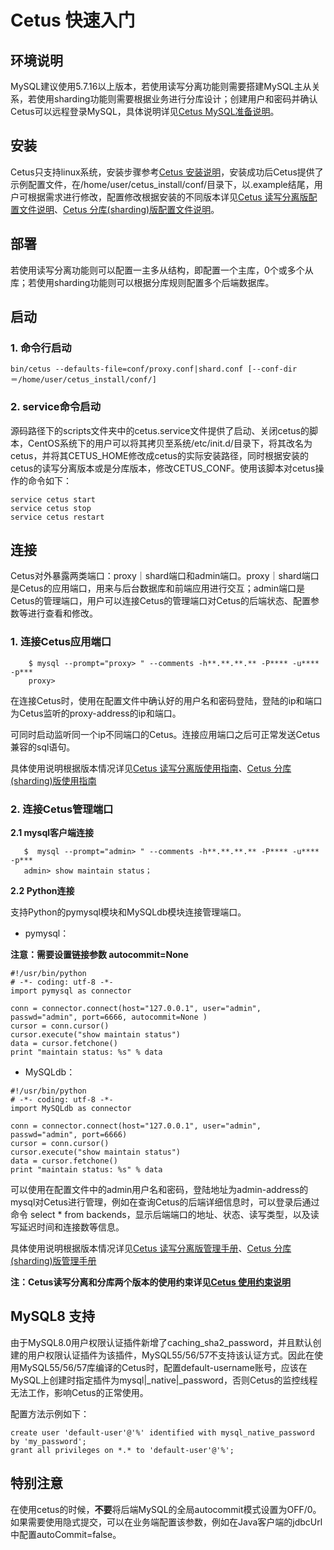 # Cetus 快速入门

## 环境说明

MySQL建议使用5.7.16以上版本，若使用读写分离功能则需要搭建MySQL主从关系，若使用sharding功能则需要根据业务进行分库设计；创建用户和密码并确认Cetus可以远程登录MySQL，具体说明详见[Cetus MySQL准备说明](https://github.com/Lede-Inc/cetus/blob/master/doc/cetus-mysql-prepare.md)。

## 安装

Cetus只支持linux系统，安装步骤参考[Cetus 安装说明](https://github.com/Lede-Inc/cetus/blob/master/doc/cetus-install.md)，安装成功后Cetus提供了示例配置文件，在/home/user/cetus_install/conf/目录下，以.example结尾，用户可根据需求进行修改，配置修改根据安装的不同版本详见[Cetus 读写分离版配置文件说明](https://github.com/Lede-Inc/cetus/blob/master/doc/cetus-rw-profile.md)、[Cetus 分库(sharding)版配置文件说明](https://github.com/Lede-Inc/cetus/blob/master/doc/cetus-shard-profile.md)。

## 部署

若使用读写分离功能则可以配置一主多从结构，即配置一个主库，0个或多个从库；若使用sharding功能则可以根据分库规则配置多个后端数据库。

## 启动

### 1. 命令行启动
```
bin/cetus --defaults-file=conf/proxy.conf|shard.conf [--conf-dir＝/home/user/cetus_install/conf/]
```

### 2. service命令启动

源码路径下的scripts文件夹中的cetus.service文件提供了启动、关闭cetus的脚本，CentOS系统下的用户可以将其拷贝至系统/etc/init.d/目录下，将其改名为cetus，并将其CETUS_HOME修改成cetus的实际安装路径，同时根据安装的cetus的读写分离版本或是分库版本，修改CETUS_CONF。使用该脚本对cetus操作的命令如下：

```
service cetus start
service cetus stop
service cetus restart
```


## 连接

Cetus对外暴露两类端口：proxy｜shard端口和admin端口。proxy｜shard端口是Cetus的应用端口，用来与后台数据库和前端应用进行交互；admin端口是Cetus的管理端口，用户可以连接Cetus的管理端口对Cetus的后端状态、配置参数等进行查看和修改。

### 1. 连接Cetus应用端口

```
    $ mysql --prompt="proxy> " --comments -h**.**.**.** -P**** -u**** -p***
    proxy> 
```

在连接Cetus时，使用在配置文件中确认好的用户名和密码登陆，登陆的ip和端口为Cetus监听的proxy-address的ip和端口。

可同时启动监听同一个ip不同端口的Cetus。连接应用端口之后可正常发送Cetus兼容的sql语句。

具体使用说明根据版本情况详见[Cetus 读写分离版使用指南](https://github.com/Lede-Inc/cetus/blob/master/doc/cetus-rw.md)、[Cetus 分库(sharding)版使用指南](https://github.com/Lede-Inc/cetus/blob/master/doc/cetus-sharding.md)

### 2. 连接Cetus管理端口

**2.1 mysql客户端连接**

```
   $  mysql --prompt="admin> " --comments -h**.**.**.** -P**** -u**** -p***
   admin> show maintain status；
```

**2.2 Python连接**

支持Python的pymysql模块和MySQLdb模块连接管理端口。

- pymysql：

**注意：需要设置链接参数 autocommit=None**
```
#!/usr/bin/python
# -*- coding: utf-8 -*-
import pymysql as connector

conn = connector.connect(host="127.0.0.1", user="admin", passwd="admin", port=6666, autocommit=None )
cursor = conn.cursor()
cursor.execute("show maintain status")
data = cursor.fetchone()
print "maintain status: %s" % data
```

- MySQLdb：
```
#!/usr/bin/python
# -*- coding: utf-8 -*-
import MySQLdb as connector

conn = connector.connect(host="127.0.0.1", user="admin", passwd="admin", port=6666)
cursor = conn.cursor()
cursor.execute("show maintain status")
data = cursor.fetchone()
print "maintain status: %s" % data
```

可以使用在配置文件中的admin用户名和密码，登陆地址为admin-address的mysql对Cetus进行管理，例如在查询Cetus的后端详细信息时，可以登录后通过命令 select * from backends，显示后端端口的地址、状态、读写类型，以及读写延迟时间和连接数等信息。

具体使用说明根据版本情况详见[Cetus 读写分离版管理手册](https://github.com/Lede-Inc/cetus/blob/master/doc/cetus-rw-admin.md)、[Cetus 分库(sharding)版管理手册](https://github.com/Lede-Inc/cetus/blob/master/doc/cetus-shard-admin.md)

**注：Cetus读写分离和分库两个版本的使用约束详见[Cetus 使用约束说明](https://github.com/Lede-Inc/cetus/blob/master/doc/cetus-constraint.md)**

## MySQL8 支持

由于MySQL8.0用户权限认证插件新增了caching\_sha2\_password，并且默认创建的用户权限认证插件为该插件，MySQL55/56/57不支持该认证方式。因此在使用MySQL55/56/57库编译的Cetus时，配置default\-username账号，应该在MySQL上创建时指定插件为mysql|_native|_password，否则Cetus的监控线程无法工作，影响Cetus的正常使用。

配置方法示例如下：

```
create user 'default-user'@'%' identified with mysql_native_password by 'my_password';
grant all privileges on *.* to 'default-user'@'%';
```

## 特别注意

在使用cetus的时候，**不要**将后端MySQL的全局autocommit模式设置为OFF/0。如果需要使用隐式提交，可以在业务端配置该参数，例如在Java客户端的jdbcUrl中配置autoCommit=false。
